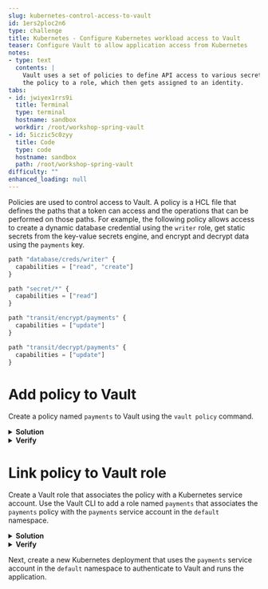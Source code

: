 ```yaml
---
slug: kubernetes-control-access-to-vault
id: 1ers2ploc2n6
type: challenge
title: Kubernetes - Configure Kubernetes workload access to Vault
teaser: Configure Vault to allow application access from Kubernetes
notes:
- type: text
  contents: |
    Vault uses a set of policies to define API access to various secrets engines and paths. You can attach
    the policy to a role, which then gets assigned to an identity.
tabs:
- id: jwiyex1rrs9i
  title: Terminal
  type: terminal
  hostname: sandbox
  workdir: /root/workshop-spring-vault
- id: 5iczic5c0zyy
  title: Code
  type: code
  hostname: sandbox
  path: /root/workshop-spring-vault
difficulty: ""
enhanced_loading: null
---
```


Policies are used to control access to Vault.  A policy is a HCL file that defines
the paths that a token can access and the operations that can be performed on those
paths. For example, the following policy allows access to create a dynamic
database credential using the `writer` role, get static secrets from the key-value
secrets engine, and encrypt and decrypt data using the `payments` key.

```javascript
path "database/creds/writer" {
  capabilities = ["read", "create"]
}

path "secret/*" {
  capabilities = ["read"]
}

path "transit/encrypt/payments" {
  capabilities = ["update"]
}

path "transit/decrypt/payments" {
  capabilities = ["update"]
}
```

Add policy to Vault
===

Create a policy named `payments` to Vault using the `vault policy` command.

<details>
<summary><b>Solution</b></summary>
Run the following command in the <b>Terminal</b> tab.

```shell
vault policy write payments - <<EOF
path "database/creds/writer" {
  capabilities = ["read", "create"]
}

path "secret/*" {
  capabilities = ["read"]
}

path "transit/encrypt/payments" {
  capabilities = ["update"]
}

path "transit/decrypt/payments" {
  capabilities = ["update"]
}
EOF
```
</details>

<details>
<summary><b>Verify</b></summary>
After adding the policy, verify that you can read the policy using the following:

```shell
vault policy read payments
```
</details>

Link policy to Vault role
===

Create a Vault role that associates the policy with a Kubernetes service account.
Use the Vault CLI to add a role named `payments` that associates the `payments` policy with the
`payments` service account in the `default` namespace.

<details>
<summary><b>Solution</b></summary>
Run the following command in the <b>Terminal</b> tab.

```shell
vault write auth/kubernetes/role/payments \
  bound_service_account_names=payments \
  bound_service_account_namespaces=default \
  token_policies=payments \
  ttl=24h
```
</details>

<details>
<summary><b>Verify</b></summary>
After adding the role, verify that you can read the role using the following:

```shell
vault read auth/kubernetes/role/payments
```
</details>

Next, create a new Kubernetes deployment
that uses the `payments` service account in the `default` namespace
to authenticate to Vault and runs the application.